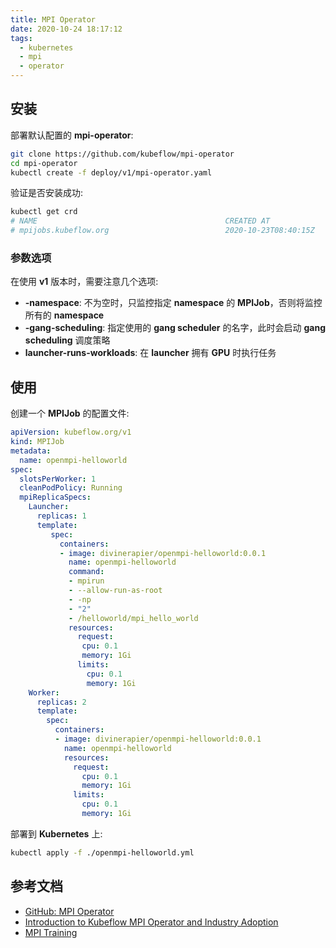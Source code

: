```yaml
---
title: MPI Operator
date: 2020-10-24 18:17:12
tags:
  - kubernetes
  - mpi
  - operator
---
```


## 安装

部署默认配置的 **mpi-operator**:

``` bash
git clone https://github.com/kubeflow/mpi-operator
cd mpi-operator
kubectl create -f deploy/v1/mpi-operator.yaml
```

验证是否安装成功:

``` bash
kubectl get crd
# NAME                                          CREATED AT
# mpijobs.kubeflow.org                          2020-10-23T08:40:15Z
```

### 参数选项

在使用 **v1** 版本时，需要注意几个选项:

* **-namespace**: 不为空时，只监控指定 **namespace** 的 **MPIJob**，否则将监控所有的 **namespace**
* **-gang-scheduling**: 指定使用的 **gang scheduler** 的名字，此时会启动 **gang scheduling** 调度策略
* **launcher-runs-workloads**: 在 **launcher** 拥有 **GPU** 时执行任务

## 使用

创建一个 **MPIJob** 的配置文件:

``` yaml
apiVersion: kubeflow.org/v1
kind: MPIJob
metadata:
  name: openmpi-helloworld
spec:
  slotsPerWorker: 1
  cleanPodPolicy: Running
  mpiReplicaSpecs:
    Launcher:
      replicas: 1
      template:
         spec:
           containers:
           - image: divinerapier/openmpi-helloworld:0.0.1
             name: openmpi-helloworld
             command:
             - mpirun
             - --allow-run-as-root
             - -np
             - "2"
             - /helloworld/mpi_hello_world
             resources:
               request:
                cpu: 0.1
                memory: 1Gi
               limits:
                 cpu: 0.1
                 memory: 1Gi
    Worker:
      replicas: 2
      template:
        spec:
          containers:
          - image: divinerapier/openmpi-helloworld:0.0.1
            name: openmpi-helloworld
            resources:
              request:
                cpu: 0.1
                memory: 1Gi
              limits:
                cpu: 0.1
                memory: 1Gi
```

部署到 **Kubernetes** 上:

``` bash
kubectl apply -f ./openmpi-helloworld.yml
```

## 参考文档

* [GitHub: MPI Operator](https://github.com/kubeflow/mpi-operator)
* [Introduction to Kubeflow MPI Operator and Industry Adoption](https://medium.com/kubeflow/introduction-to-kubeflow-mpi-operator-and-industry-adoption-296d5f2e6edc)
* [MPI Training](https://www.kubeflow.org/docs/components/training/mpi/)
